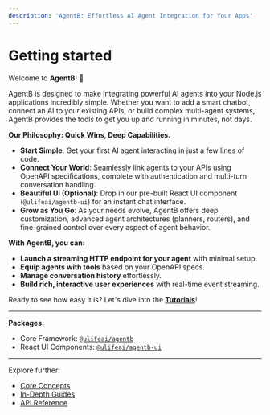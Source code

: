 ```yaml
---
description: 'AgentB: Effortless AI Agent Integration for Your Apps'
---
```


# Getting started

Welcome to **AgentB**! 🚀

AgentB is designed to make integrating powerful AI agents into your Node.js applications incredibly simple. Whether you want to add a smart chatbot, connect an AI to your existing APIs, or build complex multi-agent systems, AgentB provides the tools to get you up and running in minutes, not days.

**Our Philosophy: Quick Wins, Deep Capabilities.**

* **Start Simple**: Get your first AI agent interacting in just a few lines of code.
* **Connect Your World**: Seamlessly link agents to your APIs using OpenAPI specifications, complete with authentication and multi-turn conversation handling.
* **Beautiful UI (Optional)**: Drop in our pre-built React UI component (`@ulifeai/agentb-ui`) for an instant chat interface.
* **Grow as You Go**: As your needs evolve, AgentB offers deep customization, advanced agent architectures (planners, routers), and fine-grained control over every aspect of agent behavior.

**With AgentB, you can:**

* **Launch a streaming HTTP endpoint for your agent** with minimal setup.
* **Equip agents with tools** based on your OpenAPI specs.
* **Manage conversation history** effortlessly.
* **Build rich, interactive user experiences** with real-time event streaming.

Ready to see how easy it is? Let's dive into the [**Tutorials**](TUTORIALS/01-your-first-agent-basic-chat.md)!

***

**Packages:**

* Core Framework: [`@ulifeai/agentb`](https://www.npmjs.com/package/@ulifeai/agentb)
* React UI Components: [`@ulifeai/agentb-ui`](https://www.npmjs.com/package/@ulifeai/agentb-ui)

***

Explore further:

* [Core Concepts](CORE-CONCEPTS/01-key-terminology.md)
* [In-Depth Guides](GUIDES/01-agents/01-understanding-agents.md)
* [API Reference](API-REFERENCE/01-agentb-facade.md)

